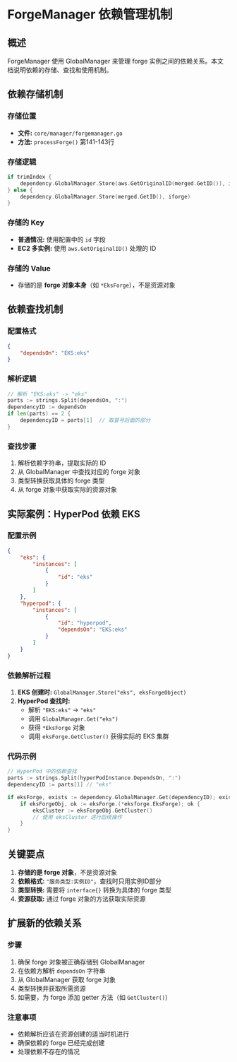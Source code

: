 # ForgeManager 依赖管理机制

## 概述

ForgeManager 使用 GlobalManager 来管理 forge 实例之间的依赖关系。本文档说明依赖的存储、查找和使用机制。

## 依赖存储机制

### 存储位置
- **文件:**  `core/manager/forgemanager.go`
- **方法:**  `processForge()` 第141-143行

### 存储逻辑
```go
if trimIndex {
    dependency.GlobalManager.Store(aws.GetOriginalID(merged.GetID()), iforge)
} else {
    dependency.GlobalManager.Store(merged.GetID(), iforge)
}
```

### 存储的 Key
- **普通情况:**  使用配置中的 `id` 字段
- **EC2 多实例:**  使用 `aws.GetOriginalID()` 处理的 ID

### 存储的 Value
- 存储的是 **forge 对象本身**（如 `*EksForge`），不是资源对象

## 依赖查找机制

### 配置格式
```json
{
    "dependsOn": "EKS:eks"
}
```

### 解析逻辑
```go
// 解析 "EKS:eks" -> "eks"
parts := strings.Split(dependsOn, ":")
dependencyID := dependsOn
if len(parts) == 2 {
    dependencyID = parts[1]  // 取冒号后面的部分
}
```

### 查找步骤
1. 解析依赖字符串，提取实际的 ID
2. 从 GlobalManager 中查找对应的 forge 对象
3. 类型转换获取具体的 forge 类型
4. 从 forge 对象中获取实际的资源对象

## 实际案例：HyperPod 依赖 EKS

### 配置示例
```json
{
    "eks": {
        "instances": [
            {
                "id": "eks"
            }
        ]
    },
    "hyperpod": {
        "instances": [
            {
                "id": "hyperpod",
                "dependsOn": "EKS:eks"
            }
        ]
    }
}
```

### 依赖解析过程
1. **EKS 创建时:**  `GlobalManager.Store("eks", eksForgeObject)`
2. **HyperPod 查找时:**  
   - 解析 `"EKS:eks"` -> `"eks"`
   - 调用 `GlobalManager.Get("eks")`
   - 获得 `*EksForge` 对象
   - 调用 `eksForge.GetCluster()` 获得实际的 EKS 集群

### 代码示例
```go
// HyperPod 中的依赖查找
parts := strings.Split(hyperPodInstance.DependsOn, ":")
dependencyID := parts[1] // "eks"

if eksForge, exists := dependency.GlobalManager.Get(dependencyID); exists {
    if eksForgeObj, ok := eksForge.(*eksforge.EksForge); ok {
        eksCluster := eksForgeObj.GetCluster()
        // 使用 eksCluster 进行后续操作
    }
}
```

## 关键要点

1. **存储的是 forge 对象**，不是资源对象
2. **依赖格式:**  `"服务类型:实例ID"`，查找时只用实例ID部分
3. **类型转换:**  需要将 `interface{}` 转换为具体的 forge 类型
4. **资源获取:**  通过 forge 对象的方法获取实际资源

## 扩展新的依赖关系

### 步骤
1. 确保 forge 对象被正确存储到 GlobalManager
2. 在依赖方解析 `dependsOn` 字符串
3. 从 GlobalManager 获取 forge 对象
4. 类型转换并获取所需资源
5. 如需要，为 forge 添加 getter 方法（如 `GetCluster()`）

### 注意事项
- 依赖解析应该在资源创建的适当时机进行
- 确保依赖的 forge 已经完成创建
- 处理依赖不存在的情况
